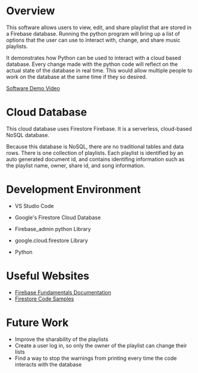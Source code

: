 # Overview


This software allows users to view, edit, and share playlist that are stored in a Firebase database. Running the python program will bring up a list of options that the user can use to interact with, change, and share music playlists.

It demonstrates how Python can be used to interact with a cloud based database. Every change made with the python code will reflect on the actual state of the database in real time. This would allow multiple people to work on the database at the same time if they so desired.

[Software Demo Video](https://www.youtube.com/watch?v=OVgPHim6zZI)

# Cloud Database


This cloud database uses Firestore Firebase. It is a serverless, cloud-based NoSQL database.

Because this database is NoSQL, there are no traditional tables and data rows. There is one collection of playlists. Each playlist is identified by an auto generated document id, and contains identifing information such as the playlist name, owner, share id, and song information.

# Development Environment


- VS Studio Code
- Google's Firestore Cloud Database
- Firebase_admin python Library
- google.cloud.firestore Library


- Python

# Useful Websites


- [Firebase Fundamentals Documentation](https://firebase.google.com/docs/guides)
- [Firestore Code Samples](https://cloud.google.com/firestore/docs/samples)

# Future Work

- Improve the sharability of the playlists
- Create a user log in, so only the owner of the playlist can change their lists
- Find a way to stop the warnings from printing every time the code interacts with the database 